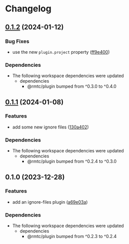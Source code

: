# Changelog

## [0.1.2](https://github.com/rowanmanning/toolchain/compare/plugin-ignore-files-v0.1.1...plugin-ignore-files-v0.1.2) (2024-01-12)


### Bug Fixes

* use the new `plugin.project` property ([ff9e400](https://github.com/rowanmanning/toolchain/commit/ff9e400540756b17666fe23aed234c58f4d85009))


### Dependencies

* The following workspace dependencies were updated
  * dependencies
    * @rmtc/plugin bumped from ^0.3.0 to ^0.4.0

## [0.1.1](https://github.com/rowanmanning/toolchain/compare/plugin-ignore-files-v0.1.0...plugin-ignore-files-v0.1.1) (2024-01-08)


### Features

* add some new ignore files ([130a402](https://github.com/rowanmanning/toolchain/commit/130a4028cc3bffc808cee64f4fd56af98835ab07))


### Dependencies

* The following workspace dependencies were updated
  * dependencies
    * @rmtc/plugin bumped from ^0.2.4 to ^0.3.0

## 0.1.0 (2023-12-28)


### Features

* add an ignore-files plugin ([a69e03a](https://github.com/rowanmanning/toolchain/commit/a69e03a709c965ba632a769b5d7d46f84612d1b6))


### Dependencies

* The following workspace dependencies were updated
  * dependencies
    * @rmtc/plugin bumped from ^0.2.3 to ^0.2.4
